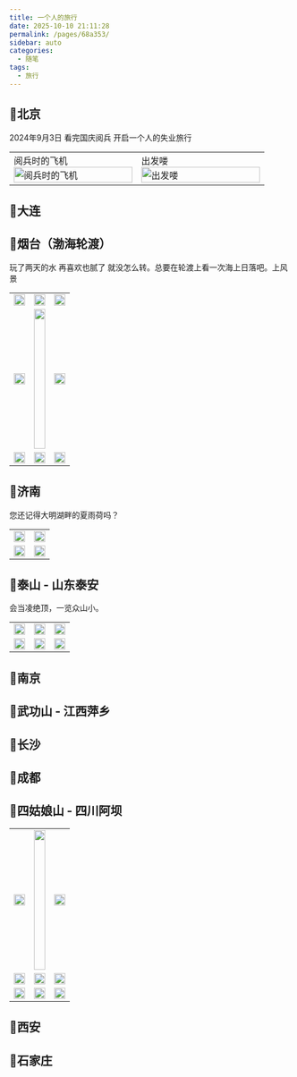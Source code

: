 ```yaml
---
title: 一个人的旅行
date: 2025-10-10 21:11:28
permalink: /pages/68a353/
sidebar: auto
categories:
  - 随笔
tags:
  - 旅行
---
```




## 📍北京

2024年9月3日 看完国庆阅兵 开启一个人的失业旅行

<table>
  <tr>
    <td style="width: 50%">阅兵时的飞机<img src="https://cdn.jsdelivr.net/gh/Lucky-Ya-Q/picx-images-hosting@master/20251010/IMG_20250903_102418.5xb0rw66su.jpg" alt="阅兵时的飞机" width="100%"></td>
    <td style="width: 50%">出发喽<img src="https://cdn.jsdelivr.net/gh/Lucky-Ya-Q/picx-images-hosting@master/20251010/IMG_20250903_165236.491nupfwme.jpg" alt="出发喽" width="100%"></td>
  </tr>
</table>



## 📍大连



## 📍烟台（渤海轮渡）



玩了两天的水 再喜欢也腻了 就没怎么转。总要在轮渡上看一次海上日落吧。上风景

<table>
  <tr>
    <td><img src="https://cdn.jsdelivr.net/gh/Lucky-Ya-Q/picx-images-hosting@master/20251010/IMG_20250906_141123.mgkwl9u5.jpg" alt="" width="100%"></td>
    <td><img src="https://cdn.jsdelivr.net/gh/Lucky-Ya-Q/picx-images-hosting@master/20251010/IMG_20250906_161633.9ddck0bftp.jpg" alt="" width="100%"></td>
    <td><img src="https://cdn.jsdelivr.net/gh/Lucky-Ya-Q/picx-images-hosting@master/20251010/IMG_20250906_141038.1sffft4mof.jpg" alt="" width="100%"></td>
  </tr>
  <tr>
    <td><img src="https://cdn.jsdelivr.net/gh/Lucky-Ya-Q/picx-images-hosting@master/20251010/IMG_20250906_163451.2dp323z30f.jpg" alt="" width="100%"></td>
    <td><img src="https://cdn.jsdelivr.net/gh/Lucky-Ya-Q/picx-images-hosting@master/20251010/Screenshot_2025-09-06-16-10-48-132_com.autonavi.minimap.8l0h2afcw7.png" alt="" width="100%" height="250px" style="object-fit: contain;"></td>
    <td><img src="https://cdn.jsdelivr.net/gh/Lucky-Ya-Q/picx-images-hosting@master/20251010/IMG_20250906_162131.6wr4534jyf.jpg" alt="" width="100%"></td>
  </tr>
  <tr>
   <td><img src="https://cdn.jsdelivr.net/gh/Lucky-Ya-Q/picx-images-hosting@master/20251010/IMG_20250906_161918.3ns08fh2av.jpg" alt="" width="100%"></td>
    <td><img src="https://cdn.jsdelivr.net/gh/Lucky-Ya-Q/picx-images-hosting@master/20251010/IMG_20250906_180602.8s3oxpgzjj.jpg" alt="" width="100%"></td>
    <td><img src="https://cdn.jsdelivr.net/gh/Lucky-Ya-Q/picx-images-hosting@master/20251010/IMG_20250906_182746.2h8ozts5pz.jpg" alt="" width="100%"></td>
  </tr>
</table>





## 📍济南

您还记得大明湖畔的夏雨荷吗？

<table>
  <tr>
    <td><img src="https://cdn.jsdelivr.net/gh/Lucky-Ya-Q/picx-images-hosting@master/20251010/IMG_20250909_124834.92qiqvqruk.jpg" alt="" width="100%"></td>
    <td><img src="https://cdn.jsdelivr.net/gh/Lucky-Ya-Q/picx-images-hosting@master/20251010/IMG_20250909_131644.eswbso4to.jpg" alt="" width="100%"></td>
  </tr>
  <tr>
    <td><img src="https://cdn.jsdelivr.net/gh/Lucky-Ya-Q/picx-images-hosting@master/20251010/MVIMG_20250909_165243.7lkdp4mn34.jpg" alt="" width="100%"></td>
    <td><img src="https://cdn.jsdelivr.net/gh/Lucky-Ya-Q/picx-images-hosting@master/20251010/MVIMG_20250909_190203.7i0rretkcl.jpg" alt="" width="100%"></td>
  </tr>
</table>



## 📍泰山 - 山东泰安

会当凌绝顶，一览众山小。

<table>
  <tr>
    <td><img src="https://cdn.jsdelivr.net/gh/Lucky-Ya-Q/picx-images-hosting@master/20251011/MVIMG_20250910_220519.8adn99k9mq.jpg" alt="" width="100%"></td>
    <td><img src="https://cdn.jsdelivr.net/gh/Lucky-Ya-Q/picx-images-hosting@master/20251011/IMG_20250911_022747.77dxydofqa.jpg" alt="" width="100%"></td>
    <td><img src="https://cdn.jsdelivr.net/gh/Lucky-Ya-Q/picx-images-hosting@master/20251011/MVIMG_20250911_024811.3k8eausn8v.jpg" alt="" width="100%"></td>
  </tr>
  <tr>
    <td><img src="https://cdn.jsdelivr.net/gh/Lucky-Ya-Q/picx-images-hosting@master/20251011/MVIMG_20250911_051647.2obwveiytt.jpg" alt="" width="100%"></td>
    <td><img src="https://cdn.jsdelivr.net/gh/Lucky-Ya-Q/picx-images-hosting@master/20251011/IMG_20250911_054855.7p3zmyptco.jpg" alt="" width="100%"></td>
    <td><img src="https://cdn.jsdelivr.net/gh/Lucky-Ya-Q/picx-images-hosting@master/20251011/IMG_20250911_055008.eswbwy8c6.jpg" alt="" width="100%"></td>
  </tr>
</table>

## 📍南京



## 📍武功山 - 江西萍乡



## 📍长沙



## 📍成都



## 📍四姑娘山 - 四川阿坝



<table>
  <tr>
    <td><img src="https://cdn.jsdelivr.net/gh/Lucky-Ya-Q/picx-images-hosting@master/20251011/IMG_20250924_104325.462jfjl1o.jpg" alt="" width="100%"></td>
    <td><img src="https://cdn.jsdelivr.net/gh/Lucky-Ya-Q/picx-images-hosting@master/20251011/IMG_20250924_110128.8hgv5d96k2.jpg" alt="" width="100%" height="250px" style="object-fit: contain;"></td>
      <td><img src="https://cdn.jsdelivr.net/gh/Lucky-Ya-Q/picx-images-hosting@master/20251011/IMG_20250924_143402.2ksaycsmcx.jpg" alt="" width="100%"></td>
  </tr>
  <tr>
    <td><img src="https://cdn.jsdelivr.net/gh/Lucky-Ya-Q/picx-images-hosting@master/20251011/IMG_20250924_105335.7zqtgs5p30.jpg" alt="" width="100%"></td>
    <td><img src="https://cdn.jsdelivr.net/gh/Lucky-Ya-Q/picx-images-hosting@master/20251011/IMG_20250924_145419.99tqn3nmvw.jpg" alt="" width="100%"></td>
    <td><img src="https://cdn.jsdelivr.net/gh/Lucky-Ya-Q/picx-images-hosting@master/20251011/IMG_20250924_155555.4n83mf598f.jpg" alt="" width="100%"></td>
  </tr>
  <tr>
    <td><img src="https://cdn.jsdelivr.net/gh/Lucky-Ya-Q/picx-images-hosting@master/20251011/IMG_20250924_154942.6wr45wpzpq.jpg" alt="" width="100%"></td>
    <td><img src="https://cdn.jsdelivr.net/gh/Lucky-Ya-Q/picx-images-hosting@master/20251011/IMG_20250924_160501.70aq3mwoeh.jpg" alt="" width="100%"></td>
    <td><img src="https://cdn.jsdelivr.net/gh/Lucky-Ya-Q/picx-images-hosting@master/20251011/IMG_20250924_145224.8z6wtyoksb.jpg" alt="" width="100%"></td>
  </tr>
</table>



## 📍西安



## 📍石家庄
